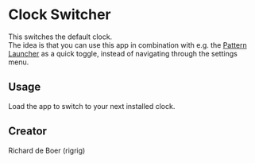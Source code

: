 # Clock Switcher

This switches the default clock.   
The idea is that you can use this app in combination with e.g. the 
[Pattern Launcher](?q=ptlaunch) as a quick toggle, instead of navigating through
the settings menu.

## Usage

Load the app to switch to your next installed clock.

## Creator

Richard de Boer (rigrig)
